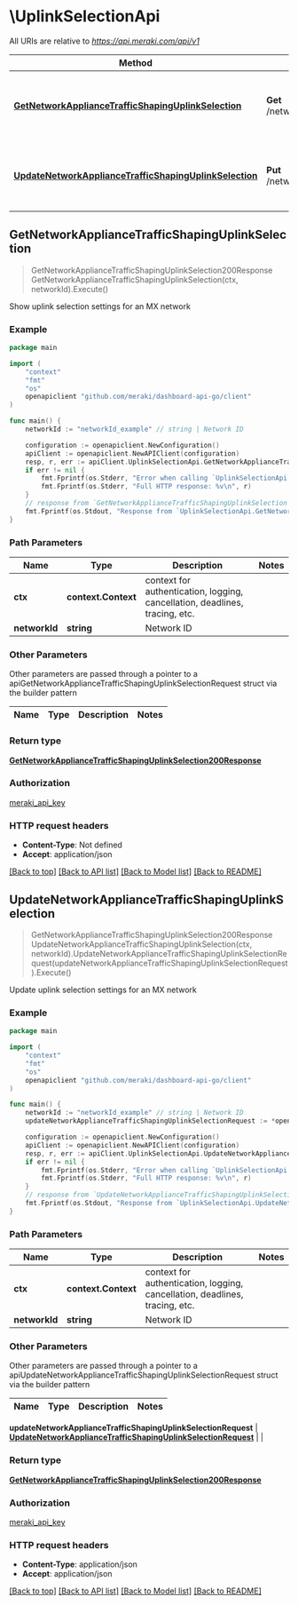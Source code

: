 # \UplinkSelectionApi

All URIs are relative to *https://api.meraki.com/api/v1*

Method | HTTP request | Description
------------- | ------------- | -------------
[**GetNetworkApplianceTrafficShapingUplinkSelection**](UplinkSelectionApi.md#GetNetworkApplianceTrafficShapingUplinkSelection) | **Get** /networks/{networkId}/appliance/trafficShaping/uplinkSelection | Show uplink selection settings for an MX network
[**UpdateNetworkApplianceTrafficShapingUplinkSelection**](UplinkSelectionApi.md#UpdateNetworkApplianceTrafficShapingUplinkSelection) | **Put** /networks/{networkId}/appliance/trafficShaping/uplinkSelection | Update uplink selection settings for an MX network



## GetNetworkApplianceTrafficShapingUplinkSelection

> GetNetworkApplianceTrafficShapingUplinkSelection200Response GetNetworkApplianceTrafficShapingUplinkSelection(ctx, networkId).Execute()

Show uplink selection settings for an MX network



### Example

```go
package main

import (
    "context"
    "fmt"
    "os"
    openapiclient "github.com/meraki/dashboard-api-go/client"
)

func main() {
    networkId := "networkId_example" // string | Network ID

    configuration := openapiclient.NewConfiguration()
    apiClient := openapiclient.NewAPIClient(configuration)
    resp, r, err := apiClient.UplinkSelectionApi.GetNetworkApplianceTrafficShapingUplinkSelection(context.Background(), networkId).Execute()
    if err != nil {
        fmt.Fprintf(os.Stderr, "Error when calling `UplinkSelectionApi.GetNetworkApplianceTrafficShapingUplinkSelection``: %v\n", err)
        fmt.Fprintf(os.Stderr, "Full HTTP response: %v\n", r)
    }
    // response from `GetNetworkApplianceTrafficShapingUplinkSelection`: GetNetworkApplianceTrafficShapingUplinkSelection200Response
    fmt.Fprintf(os.Stdout, "Response from `UplinkSelectionApi.GetNetworkApplianceTrafficShapingUplinkSelection`: %v\n", resp)
}
```

### Path Parameters


Name | Type | Description  | Notes
------------- | ------------- | ------------- | -------------
**ctx** | **context.Context** | context for authentication, logging, cancellation, deadlines, tracing, etc.
**networkId** | **string** | Network ID | 

### Other Parameters

Other parameters are passed through a pointer to a apiGetNetworkApplianceTrafficShapingUplinkSelectionRequest struct via the builder pattern


Name | Type | Description  | Notes
------------- | ------------- | ------------- | -------------


### Return type

[**GetNetworkApplianceTrafficShapingUplinkSelection200Response**](GetNetworkApplianceTrafficShapingUplinkSelection200Response.md)

### Authorization

[meraki_api_key](../README.md#meraki_api_key)

### HTTP request headers

- **Content-Type**: Not defined
- **Accept**: application/json

[[Back to top]](#) [[Back to API list]](../README.md#documentation-for-api-endpoints)
[[Back to Model list]](../README.md#documentation-for-models)
[[Back to README]](../README.md)


## UpdateNetworkApplianceTrafficShapingUplinkSelection

> GetNetworkApplianceTrafficShapingUplinkSelection200Response UpdateNetworkApplianceTrafficShapingUplinkSelection(ctx, networkId).UpdateNetworkApplianceTrafficShapingUplinkSelectionRequest(updateNetworkApplianceTrafficShapingUplinkSelectionRequest).Execute()

Update uplink selection settings for an MX network



### Example

```go
package main

import (
    "context"
    "fmt"
    "os"
    openapiclient "github.com/meraki/dashboard-api-go/client"
)

func main() {
    networkId := "networkId_example" // string | Network ID
    updateNetworkApplianceTrafficShapingUplinkSelectionRequest := *openapiclient.NewUpdateNetworkApplianceTrafficShapingUplinkSelectionRequest() // UpdateNetworkApplianceTrafficShapingUplinkSelectionRequest |  (optional)

    configuration := openapiclient.NewConfiguration()
    apiClient := openapiclient.NewAPIClient(configuration)
    resp, r, err := apiClient.UplinkSelectionApi.UpdateNetworkApplianceTrafficShapingUplinkSelection(context.Background(), networkId).UpdateNetworkApplianceTrafficShapingUplinkSelectionRequest(updateNetworkApplianceTrafficShapingUplinkSelectionRequest).Execute()
    if err != nil {
        fmt.Fprintf(os.Stderr, "Error when calling `UplinkSelectionApi.UpdateNetworkApplianceTrafficShapingUplinkSelection``: %v\n", err)
        fmt.Fprintf(os.Stderr, "Full HTTP response: %v\n", r)
    }
    // response from `UpdateNetworkApplianceTrafficShapingUplinkSelection`: GetNetworkApplianceTrafficShapingUplinkSelection200Response
    fmt.Fprintf(os.Stdout, "Response from `UplinkSelectionApi.UpdateNetworkApplianceTrafficShapingUplinkSelection`: %v\n", resp)
}
```

### Path Parameters


Name | Type | Description  | Notes
------------- | ------------- | ------------- | -------------
**ctx** | **context.Context** | context for authentication, logging, cancellation, deadlines, tracing, etc.
**networkId** | **string** | Network ID | 

### Other Parameters

Other parameters are passed through a pointer to a apiUpdateNetworkApplianceTrafficShapingUplinkSelectionRequest struct via the builder pattern


Name | Type | Description  | Notes
------------- | ------------- | ------------- | -------------

 **updateNetworkApplianceTrafficShapingUplinkSelectionRequest** | [**UpdateNetworkApplianceTrafficShapingUplinkSelectionRequest**](UpdateNetworkApplianceTrafficShapingUplinkSelectionRequest.md) |  | 

### Return type

[**GetNetworkApplianceTrafficShapingUplinkSelection200Response**](GetNetworkApplianceTrafficShapingUplinkSelection200Response.md)

### Authorization

[meraki_api_key](../README.md#meraki_api_key)

### HTTP request headers

- **Content-Type**: application/json
- **Accept**: application/json

[[Back to top]](#) [[Back to API list]](../README.md#documentation-for-api-endpoints)
[[Back to Model list]](../README.md#documentation-for-models)
[[Back to README]](../README.md)

